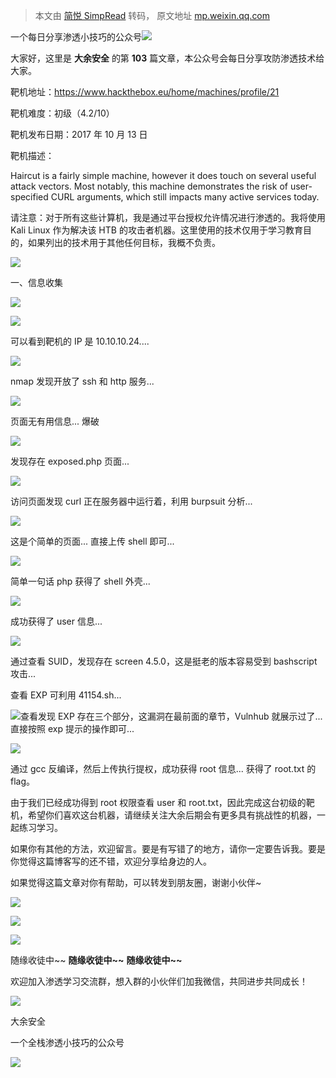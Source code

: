 > 本文由 [简悦 SimpRead](http://ksria.com/simpread/) 转码， 原文地址 [mp.weixin.qq.com](https://mp.weixin.qq.com/s/QFShdjSkg6d6NZJ66-dLCA)

一个每日分享渗透小技巧的公众号![](https://mmbiz.qpic.cn/mmbiz_png/O7dWXt4o5KPTQKiaXksbZia7PmHLPX2vnCWsznInTj3b9TFYtTDIYG6lDGJZYYSv72NsVWF24Kjlo4MT29tEOQSg/640?wx_fmt=png)

  

  

大家好，这里是 **大余安全** 的第 **103** 篇文章，本公众号会每日分享攻防渗透技术给大家。

靶机地址：https://www.hackthebox.eu/home/machines/profile/21

靶机难度：初级（4.2/10）

靶机发布日期：2017 年 10 月 13 日

靶机描述：

Haircut is a fairly simple machine, however it does touch on several useful attack vectors. Most notably, this machine demonstrates the risk of user-specified CURL arguments, which still impacts many active services today.

请注意：对于所有这些计算机，我是通过平台授权允许情况进行渗透的。我将使用 Kali Linux 作为解决该 HTB 的攻击者机器。这里使用的技术仅用于学习教育目的，如果列出的技术用于其他任何目标，我概不负责。

![](https://mmbiz.qpic.cn/mmbiz_png/XrBsia6eKtTFtr4vwm8FVt5frF8ojc6Xtp0ChSOwic1tRYkxthCoB1v1SekZZzcuvLGhDnRCDt8IVxpHV9flfc9A/640?wx_fmt=png)

一、信息收集

![](https://mmbiz.qpic.cn/sz_mmbiz_png/PXWEicxy2xC9I5LF9rFMqYCphbH3cCW3vuSv6ic9WhOhzpoJibNkQLKy2DAWiazzOcIg1RLfgZiauLaLG8ucgHOJGdw/640?wx_fmt=png)

![](https://mmbiz.qpic.cn/mmbiz_png/O7dWXt4o5KN77GrWeEQYGpRibYtELs1pjKicXVVIe8mTSZNTwPyfySNfrxXYefrTqWX6uoanjtoBqmI0rE47h45w/640?wx_fmt=png)

可以看到靶机的 IP 是 10.10.10.24....

![](https://mmbiz.qpic.cn/mmbiz_png/O7dWXt4o5KN77GrWeEQYGpRibYtELs1pjoN6QJvNTiaicyPNy29DDlicDJqnXqIpTPLZ704aSHcrPqRWFvDgPtY3dw/640?wx_fmt=png)

nmap 发现开放了 ssh 和 http 服务...

![](https://mmbiz.qpic.cn/mmbiz_png/O7dWXt4o5KN77GrWeEQYGpRibYtELs1pjCN4CXQqjpZF8ptzQc4hCWGgbbBuF4uEgdcYTgEMlcEond6vfcg0Ttw/640?wx_fmt=png)

页面无有用信息... 爆破

![](https://mmbiz.qpic.cn/mmbiz_png/O7dWXt4o5KN77GrWeEQYGpRibYtELs1pjt9JSsZ9atoPmSIiapCDJeib9PIibq3hBmen0mt4JDneB1ibPGffARU1utQ/640?wx_fmt=png)

发现存在 exposed.php 页面...

![](https://mmbiz.qpic.cn/mmbiz_png/O7dWXt4o5KN77GrWeEQYGpRibYtELs1pjjryju4vAmgWJYmVvBvic0g22R1fPBadxicTSeONs9FXEA6icQCn5NRTDQ/640?wx_fmt=png)

访问页面发现 curl 正在服务器中运行着，利用 burpsuit 分析...

![](https://mmbiz.qpic.cn/mmbiz_png/O7dWXt4o5KN77GrWeEQYGpRibYtELs1pj7SaYqqVSTFOiatcYmSESxjFuC9wRCPedhu13pFUicuFEGbj8YiatgWtgQ/640?wx_fmt=png)

这是个简单的页面... 直接上传 shell 即可...

![](https://mmbiz.qpic.cn/mmbiz_png/O7dWXt4o5KN77GrWeEQYGpRibYtELs1pjQJRiaRjU0w5yt5sZw9CHTDvghrO1tDnlMNwgMWeQhqWh2fGhEplyxHw/640?wx_fmt=png)

简单一句话 php 获得了 shell 外壳...

![](https://mmbiz.qpic.cn/mmbiz_png/O7dWXt4o5KN77GrWeEQYGpRibYtELs1pjh9l6RsaaRshKt5dVzibv58AluK0C3lbqQOrpMePX2A9U8lsjTXdWoeg/640?wx_fmt=png)

成功获得了 user 信息...

![](https://mmbiz.qpic.cn/mmbiz_png/O7dWXt4o5KN77GrWeEQYGpRibYtELs1pjib20v2SibgB0CHAN8Xab1gk9FfxdDZYyX9GJriamibZ9bM4AerSmBoQTAA/640?wx_fmt=png)

通过查看 SUID，发现存在 screen 4.5.0，这是挺老的版本容易受到 bashscript 攻击...

查看 EXP 可利用 41154.sh...

![](https://mmbiz.qpic.cn/mmbiz_png/O7dWXt4o5KN77GrWeEQYGpRibYtELs1pjPHS30xDTYLkKx1BOWuJaEiau9YvIgLfIfTTk8Pwzx4XibYGTkxppnEAg/640?wx_fmt=png)查看发现 EXP 存在三个部分，这漏洞在最前面的章节，Vulnhub 就展示过了... 直接按照 exp 提示的操作即可...

![](https://mmbiz.qpic.cn/mmbiz_png/O7dWXt4o5KN77GrWeEQYGpRibYtELs1pjWLHx8KGt8CUa3XnIt16Ubt0fibILodaYf9CccrlzoTkn7Xa4FXqPWibw/640?wx_fmt=png)

  

通过 gcc 反编译，然后上传执行提权，成功获得 root 信息... 获得了 root.txt 的 flag。

由于我们已经成功得到 root 权限查看 user 和 root.txt，因此完成这台初级的靶机，希望你们喜欢这台机器，请继续关注大余后期会有更多具有挑战性的机器，一起练习学习。

如果你有其他的方法，欢迎留言。要是有写错了的地方，请你一定要告诉我。要是你觉得这篇博客写的还不错，欢迎分享给身边的人。

如果觉得这篇文章对你有帮助，可以转发到朋友圈，谢谢小伙伴~

![](https://mmbiz.qpic.cn/mmbiz_png/c5xrRn4430AnqkfAJc38Vpnc5XiaADLTjiciciaibYU4EHw3Nuh7YMtuB0hz3sb8Em9iatt5skAsibuuysPLdLY5LtWOw/640?wx_fmt=png)

![](https://mmbiz.qpic.cn/mmbiz_png/p3lIbvldZiabdI5iaCb3icRhtygUuo2sp6Hcdq0ANlpy5W3gL628uq032jsoVnGnl6HdGrgDXjfazFtkp6IInibDdQ/640?wx_fmt=png)

![](https://mmbiz.qpic.cn/mmbiz_png/O7dWXt4o5KPqjaFWwyrrhiciahSpOibxqKvSIFX0iaPcG00CjYIwQDwIDeIicmFMlOVNyhWYVSE8pJK566UK3YOUNWQ/640?wx_fmt=png)

随缘收徒中~~ **随缘收徒中~~** **随缘收徒中~~**

欢迎加入渗透学习交流群，想入群的小伙伴们加我微信，共同进步共同成长！

![](https://mmbiz.qpic.cn/mmbiz_png/ndicuTO22p6ibN1yF91ZicoggaJJZX3vQ77Vhx81O5GRyfuQoBRjpaUyLOErsSo8PwNYlT1XzZ6fbwQuXBRKf4j3Q/640?wx_fmt=png)  

大余安全

一个全栈渗透小技巧的公众号

![](https://mmbiz.qpic.cn/mmbiz_png/O7dWXt4o5KPTQKiaXksbZia7PmHLPX2vnCSsnsc7MHh257oYRic1MOT8qibABNUEnTq9DUL7QBwnS52EheJf4m8iaTQ/640?wx_fmt=png)